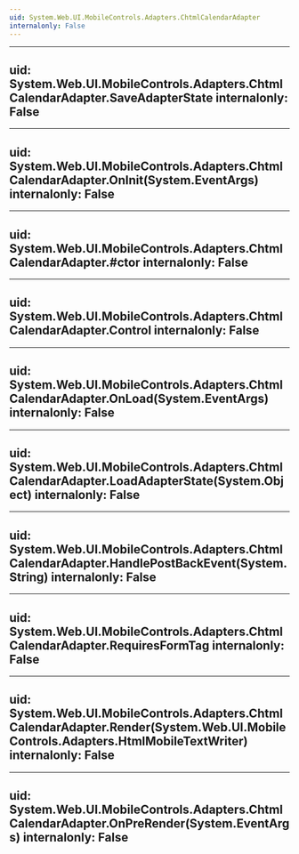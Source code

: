 ```yaml
---
uid: System.Web.UI.MobileControls.Adapters.ChtmlCalendarAdapter
internalonly: False
---
```


---
uid: System.Web.UI.MobileControls.Adapters.ChtmlCalendarAdapter.SaveAdapterState
internalonly: False
---

---
uid: System.Web.UI.MobileControls.Adapters.ChtmlCalendarAdapter.OnInit(System.EventArgs)
internalonly: False
---

---
uid: System.Web.UI.MobileControls.Adapters.ChtmlCalendarAdapter.#ctor
internalonly: False
---

---
uid: System.Web.UI.MobileControls.Adapters.ChtmlCalendarAdapter.Control
internalonly: False
---

---
uid: System.Web.UI.MobileControls.Adapters.ChtmlCalendarAdapter.OnLoad(System.EventArgs)
internalonly: False
---

---
uid: System.Web.UI.MobileControls.Adapters.ChtmlCalendarAdapter.LoadAdapterState(System.Object)
internalonly: False
---

---
uid: System.Web.UI.MobileControls.Adapters.ChtmlCalendarAdapter.HandlePostBackEvent(System.String)
internalonly: False
---

---
uid: System.Web.UI.MobileControls.Adapters.ChtmlCalendarAdapter.RequiresFormTag
internalonly: False
---

---
uid: System.Web.UI.MobileControls.Adapters.ChtmlCalendarAdapter.Render(System.Web.UI.MobileControls.Adapters.HtmlMobileTextWriter)
internalonly: False
---

---
uid: System.Web.UI.MobileControls.Adapters.ChtmlCalendarAdapter.OnPreRender(System.EventArgs)
internalonly: False
---
